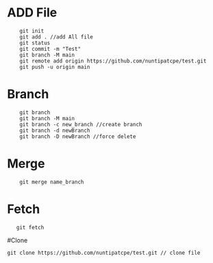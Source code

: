 # ADD File
```
    git init
    git add . //add All file 
    git status
    git commit -m "Test" 
    git branch -M main
    git remote add origin https://github.com/nuntipatcpe/test.git
    git push -u origin main
```

# Branch
```
    git branch
    git branch -M main 
    git branch -c new_branch //create branch
    git branch -d newBranch 
    git branch -D newBranch //force delete
```

# Merge
```
    git merge name_branch
```

# Fetch
```
   git fetch
```


#Clone
```
git clone https://github.com/nuntipatcpe/test.git // clone file 
```
